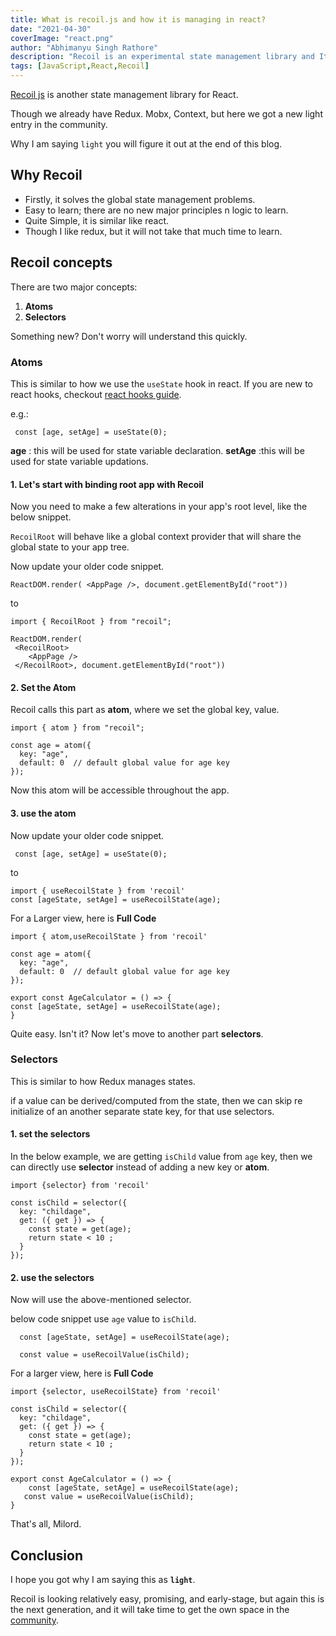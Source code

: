 ```yaml
---
title: What is recoil.js and how it is managing in react?
date: "2021-04-30"
coverImage: "react.png"
author: "Abhimanyu Singh Rathore"
description: "Recoil is an experimental state management library and It provides several capabilities that are difficult to achieve with React alone.In this article we learn about the recoil.js, and how it is managing state in react."
tags: [JavaScript,React,Recoil]
---
```


[Recoil js](https://recoiljs.org/ "Recoil js") is another state management library for React.

Though we already have Redux. Mobx, Context, but here we got a new light entry in the community.

Why I am saying `light` you will figure it out at the end of this blog.

## Why Recoil 

- Firstly, it solves the global state management problems.
- Easy to learn; there are no new major principles n logic to learn.
- Quite Simple, it is similar like react.
- Though I like redux, but it will not take that much time to learn.

## Recoil  concepts

There are two major concepts:
1. **Atoms** 
2. **Selectors**

Something new? Don't worry will understand this quickly.

### Atoms

 This is similar to how we use the `useState` hook in react. If you are new to react hooks, checkout [react hooks guide](https://www.loginradius.com/blog/engineering/react-hooks-guide/ "react hooks guide").

 e.g.:

```
 const [age, setAge] = useState(0);
```

**age** : this will be used for state variable declaration.
**setAge** :this will be used for state variable updations.

####  1. Let's start with binding root app with Recoil
Now you need to make a few alterations in your app's root level, like the below snippet.

`RecoilRoot` will behave like a global context provider that will share the global state to your app tree.

Now update your older code snippet.

```
ReactDOM.render( <AppPage />, document.getElementById("root"))
```
to 
```
import { RecoilRoot } from "recoil";

ReactDOM.render( 
 <RecoilRoot>
    <AppPage />
 </RecoilRoot>, document.getElementById("root"))
```
#### 2. Set the Atom

Recoil calls this part as **atom**, where we set the global key, value.

```
import { atom } from "recoil";

const age = atom({
  key: "age", 
  default: 0  // default global value for age key
});
```
Now this atom will be accessible throughout the app.

#### 3. use the atom


Now update your older code snippet.

```
 const [age, setAge] = useState(0);
```
to 

```
import { useRecoilState } from 'recoil'
const [ageState, setAge] = useRecoilState(age);
```

For a Larger view, here is **Full Code**
```
import { atom,useRecoilState } from 'recoil'

const age = atom({
  key: "age", 
  default: 0  // default global value for age key
});

export const AgeCalculator = () => {
const [ageState, setAge] = useRecoilState(age);
}
```


Quite easy. Isn't it?
Now let's move to another part **selectors**.

### Selectors

This is similar to how Redux manages states.

if a value can be derived/computed from the state, then we can skip re initialize of an another separate state key, for that use selectors.

#### 1. set the selectors

In the below example, we are getting `isChild` value from `age` key, then we can directly use **selector** instead of adding a new key or **atom**.

```
import {selector} from 'recoil'

const isChild = selector({
  key: "childage",
  get: ({ get }) => {
    const state = get(age);
    return state < 10 ;
  }
});
```

#### 2. use the selectors

Now will use the above-mentioned selector.

below code snippet use `age` value to `isChild`.
```
  const [ageState, setAge] = useRecoilState(age);

  const value = useRecoilValue(isChild);
```

For a larger view, here is **Full Code**
```
import {selector, useRecoilState} from 'recoil' 

const isChild = selector({
  key: "childage",
  get: ({ get }) => {
    const state = get(age);
    return state < 10 ;
  }
});

export const AgeCalculator = () => {
    const [ageState, setAge] = useRecoilState(age);
   const value = useRecoilValue(isChild);
}
```

That's all, Milord.

## Conclusion

I hope you got why I am saying this as **`light`**.

Recoil is looking relatively easy, promising, and early-stage, but again this is the next generation, and it will take time to get the own space in the <a href="https://community.loginradius.com/">community</a>.  
